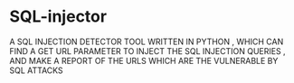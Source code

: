 # SQL-injector
A SQL INJECTION DETECTOR TOOL  WRITTEN IN PYTHON , WHICH CAN FIND A GET URL PARAMETER TO INJECT THE SQL INJECTION QUERIES  , AND MAKE A REPORT OF THE URLS WHICH  ARE THE VULNERABLE BY SQL ATTACKS 
